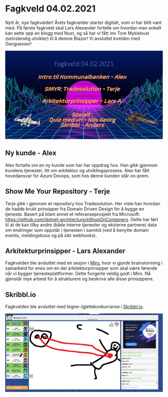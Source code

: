 # Fagkveld 04.02.2021

Nytt år, nye fagkvelder! Årets fagkvelder starter digitalt, som vi har blitt vant med. På første fagkveld skal Lars Alexander fortelle om hvordan man enkelt kan sette opp en blogg med Nuxt, og så har vi fått inn Tore Myklebust (selvstendig utvikler) til å demoe Blazor! Vi avsluttet kvelden med Geoguesser!

![Fagkveld intro slide](https://github.com/novanet/fagkvelder/blob/master/docs/20210204/content/fagkveld.png)

## Ny kunde - Alex

Alex fortalte om en ny kunde som har har oppdrag hos. Han gikk gjennom kundens tjenester, litt om arkitektur og utviklingsprosess. Alex har fått hovedansvar for Azure Devops, som hos denne kunden står on-prem.

## Show Me Your Repository - Terje

Terje gikk i gjennom et repository hos Tradesolution. Her viste han hvordan de hadde brukt prinsipper fra Domain Driven Design for å bygge en tjeneste. Basert på blant annet et referanseprosjekt fra Microsoft: https://github.com/dotnet-architecture/eShopOnContainers. Dette har ført til at de kan tilby andre (både interne tjenester og eksterne partnere) data om endringer som oppstår i tjenesten i sanntid (ved å benytte domain events, meldingsbuss og på sikt webhooks).

## Arkitekturprinsipper - Lars Alexander

Fagkvelden ble avsluttet med en sesjon i [Miro](https://miro.com/app), hvor vi gjorde brainstorming i samarbeid for enes om en del arkitekturprinsipper som skal være førende når vi bygger tjenesteplattformer. Dette fungerte veldig godt i Miro. Nå gjenstår mye arbeid for å strukturere og beskrive alle disse prinsippene.

## Skribbl.io

Fagkvelden ble avsluttet med tegne-/gjettekonkurranse i [Skribbl.io](https://skribbl.io/).

![Avsluttet med Skribbl](https://github.com/novanet/fagkvelder/blob/master/docs/20210204/content/skribble.png)
